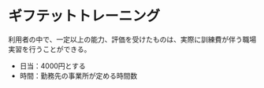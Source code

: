 # ギフテットトレーニング

利用者の中で、一定以上の能力、評価を受けたものは、実際に訓練費が伴う職場実習を行うことができる。

* 日当：4000円とする
* 時間：勤務先の事業所が定める時間数


